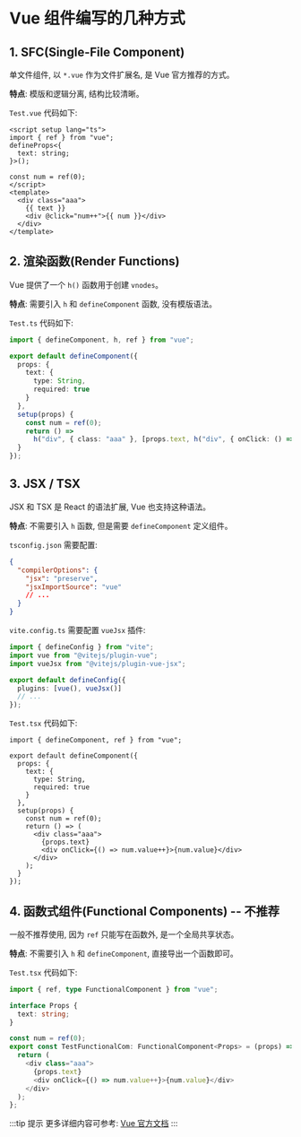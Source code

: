 # Vue 组件编写的几种方式

## 1. SFC(Single-File Component)

单文件组件, 以 `*.vue` 作为文件扩展名, 是 Vue 官方推荐的方式。

**特点**: 模版和逻辑分离, 结构比较清晰。

`Test.vue` 代码如下:

```vue
<script setup lang="ts">
import { ref } from "vue";
defineProps<{
  text: string;
}>();

const num = ref(0);
</script>
<template>
  <div class="aaa">
    {{ text }}
    <div @click="num++">{{ num }}</div>
  </div>
</template>
```

## 2. 渲染函数(Render Functions)

Vue 提供了一个 `h()` 函数用于创建 `vnodes`。

**特点**: 需要引入 `h` 和 `defineComponent` 函数, 没有模版语法。

`Test.ts` 代码如下:

```ts
import { defineComponent, h, ref } from "vue";

export default defineComponent({
  props: {
    text: {
      type: String,
      required: true
    }
  },
  setup(props) {
    const num = ref(0);
    return () =>
      h("div", { class: "aaa" }, [props.text, h("div", { onClick: () => num.value++ }, num.value)]);
  }
});
```

## 3. JSX / TSX

JSX 和 TSX 是 React 的语法扩展, Vue 也支持这种语法。

**特点**: 不需要引入 `h` 函数, 但是需要 `defineComponent` 定义组件。

`tsconfig.json` 需要配置:

```json
{
  "compilerOptions": {
    "jsx": "preserve",
    "jsxImportSource": "vue"
    // ...
  }
}
```

`vite.config.ts` 需要配置 `vueJsx` 插件:

```ts
import { defineConfig } from "vite";
import vue from "@vitejs/plugin-vue";
import vueJsx from "@vitejs/plugin-vue-jsx";

export default defineConfig({
  plugins: [vue(), vueJsx()]
  // ...
});
```

`Test.tsx` 代码如下:

```tsx
import { defineComponent, ref } from "vue";

export default defineComponent({
  props: {
    text: {
      type: String,
      required: true
    }
  },
  setup(props) {
    const num = ref(0);
    return () => (
      <div class="aaa">
        {props.text}
        <div onClick={() => num.value++}>{num.value}</div>
      </div>
    );
  }
});
```

## 4. 函数式组件(Functional Components) -- 不推荐

一般不推荐使用, 因为 `ref` 只能写在函数外, 是一个全局共享状态。

**特点**: 不需要引入 `h` 和 `defineComponent`, 直接导出一个函数即可。

`Test.tsx` 代码如下:

```ts
import { ref, type FunctionalComponent } from "vue";

interface Props {
  text: string;
}

const num = ref(0);
export const TestFunctionalCom: FunctionalComponent<Props> = (props) => {
  return (
    <div class="aaa">
      {props.text}
      <div onClick={() => num.value++}>{num.value}</div>
    </div>
  );
};
```

:::tip 提示
更多详细内容可参考: [Vue 官方文档](https://vuejs.org/guide/extras/render-function.html)
:::
